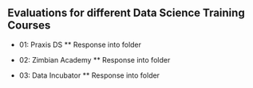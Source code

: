 ## Evaluations for different Data Science Training Courses

* 01: Praxis DS
** Response into folder

* 02: Zimbian Academy
** Response into folder

* 03: Data Incubator
** Response into folder
